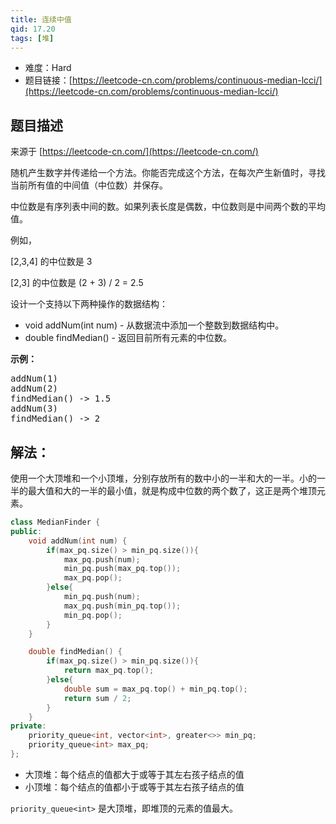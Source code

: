```yaml
---
title: 连续中值
qid: 17.20
tags: [堆]
---
```



- 难度：Hard
- 题目链接：[https://leetcode-cn.com/problems/continuous-median-lcci/](https://leetcode-cn.com/problems/continuous-median-lcci/)


## 题目描述

来源于 [https://leetcode-cn.com/](https://leetcode-cn.com/)

<p>随机产生数字并传递给一个方法。你能否完成这个方法，在每次产生新值时，寻找当前所有值的中间值（中位数）并保存。</p>

<p>中位数是有序列表中间的数。如果列表长度是偶数，中位数则是中间两个数的平均值。</p>

<p>例如，</p>

<p>[2,3,4]&nbsp;的中位数是 3</p>

<p>[2,3] 的中位数是 (2 + 3) / 2 = 2.5</p>

<p>设计一个支持以下两种操作的数据结构：</p>

<ul>
	<li>void addNum(int num) - 从数据流中添加一个整数到数据结构中。</li>
	<li>double findMedian() - 返回目前所有元素的中位数。</li>
</ul>

<p><strong>示例：</strong></p>

<pre>addNum(1)
addNum(2)
findMedian() -&gt; 1.5
addNum(3) 
findMedian() -&gt; 2
</pre>


## 解法：

使用一个大顶堆和一个小顶堆，分别存放所有的数中小的一半和大的一半。小的一半的最大值和大的一半的最小值，就是构成中位数的两个数了，这正是两个堆顶元素。

```c++
class MedianFinder {
public:
    void addNum(int num) {
        if(max_pq.size() > min_pq.size()){
            max_pq.push(num);
            min_pq.push(max_pq.top());
            max_pq.pop();
        }else{
            min_pq.push(num);
            max_pq.push(min_pq.top());
            min_pq.pop();
        }
    }

    double findMedian() {
        if(max_pq.size() > min_pq.size()){
            return max_pq.top();
        }else{
            double sum = max_pq.top() + min_pq.top();
            return sum / 2;
        }
    }
private:
    priority_queue<int, vector<int>, greater<>> min_pq;
    priority_queue<int> max_pq;
};
```

- 大顶堆：每个结点的值都大于或等于其左右孩子结点的值
- 小顶堆：每个结点的值都小于或等于其左右孩子结点的值

`priority_queue<int>` 是大顶堆，即堆顶的元素的值最大。